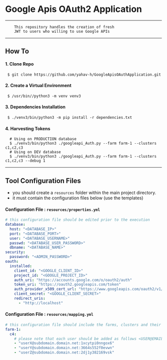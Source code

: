# Google Apis OAuth2 Application

---
```text
    This repository handles the creation of fresh 
    JWT to users who willing to use Google APIs    
```
--- 
## How To

#### 1. Clone Repo
```shell
 $ git clone https://github.com/yahav-h/GoogleApisOAuthApplication.git
```

#### 2. Create a Virtual Environment 
```shell
 $ /usr/bin//python3 -m venv venv3
```

#### 3. Dependencies Installation
```shell
 $ ./venv3/bin/python3 -m pip install -r dependencies.txt
```

#### 4. Harvesting Tokens
```shell
  # Using on PRODUCTION database
  $ ./venv3/bin/python3 ./googleapi_Auth.py --farm farm-1 --clusters c1,c2,c3
  # Using on DEV database
  $ ./venv3/bin/python3 ./googleapi_Auth.py --farm farm-1 --clusters c1,c2,c3 --debug 1 
```
---

## Tool Configuration Files
- you should create a `resources` folder within the main project directory.
- it must contain the configuration files below (use the templates) 
#### Configuration File : `resources/properties.yml`
```yaml
# this configuration file should be edited prior to the execution
database:
  host: "<DATABASE_IP>"
  port: "<DATABASE_PORT>"
  user: "<DATABASE_USERNAME>"
  passwd: "<DATABASE_USER_PASSWORD>"
  dbname: "<DATABASE_NAME>"
security:
  password: "<ADMIN_PASSWORD>"
oauth:
  installed:
    client_id: "<GOOGLE_CLIENT_ID>"
    project_id: "<GOOGLE_PROJECT_ID>"
    auth_uri: "https://accounts.google.com/o/oauth2/auth"
    token_uri: "https://oauth2.googleapis.com/token"
    auth_provider_x509_cert_url: "https://www.googleapis.com/oauth2/v1/certs"
    client_secret: "<GOOGLE_CLIENT_SECRET>"
    redirect_uris:
      - "http://localhost"
```

#### Configuration File : `resources/mapping.yml`
```yaml
# this configuration file should include the farms, clusters and their associated users
farm-1: 
  c4:
    # please note that each user should be added as follows <USER@EMAIL.COM:GOOGLE_USER_ID>
    - "userX@subdomain.domain.net:1xcytpi0nngox6"
    - "userY@subdomain.domain.net:3664s552f0evwn"
    - "userZ@subdomain.domain.net:2dj1y382169vsk"
```